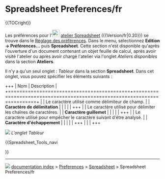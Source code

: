 # Spreadsheet Preferences/fr
{{TOCright}}

Les préférences pour l\'<img alt="" src=images/Workbench_Spreadsheet.svg  style="width:24px;"> [atelier Spreadsheet](Spreadsheet_Workbench/fr.md) ({{Version/fr|0.20}}) se trouve dans le [Réglage des préférences](Preferences_Editor/fr.md). Dans le menu, sélectionnez **Edition → Préférences...** puis **Spreadsheet**. Cette section n\'est disponible qu\'après l\'ouverture d\'un document contenant un objet feuille de calcul, après avoir visité l\'atelier ou après avoir chargé l\'atelier via l\'onglet *Ateliers disponibles* dans la section **Ateliers**.

Il n\'y a qu\'un seul onglet : *Tableur* dans la section **Spreadsheet**. Dans cet onglet, vous pouvez spécifier les éléments suivants :

+++
| Nom                                       | Description                                                              |
+===========================================+==========================================================================+
|                            | Le caractère utilisé comme délimiteur de champ.                          |
| **Caractère de délimitation** |                                                                          |
|                                        |                                                                          |
+++
|                            | Le caractère utilisé pour délimiter les chaînes de caractères.           |
| **Caractère guillemet**       |                                                                          |
|                                        |                                                                          |
+++
|                            | Le caractère utilisé pour empêcher le caractère suivant d\'être analysé. |
| **Caractère d'échappement**   |                                                                          |
|                                        |                                                                          |
+++
|                                           |                                                                          |
+++

![](images/Spreadsheet-Preferences-Spreadsheet.png ) 
*L'onglet Tableur*





{{Spreadsheet_Tools_navi

}}



---
![](images/Right_arrow.png) [documentation index](../README.md) > [Preferences](Category_Preferences.md) > [Spreadsheet](Spreadsheet_Workbench.md) > Spreadsheet Preferences/fr
